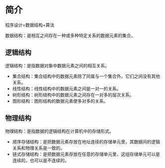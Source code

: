 # 简介

程序设计=数据结构+算法

数据结构：是相互之间存在一种或多种特定关系的数据元素的集合。

## 逻辑结构

逻辑结构：是指数据对象中数据元素之间的相互关系。

* 集合结构：集合结构中的数据元素除了同属与一个集合外，它们之间没有其他关系。
* 线性结构：线性结构中的数据元素之间是一对一的关系。
* 树形结构：树形结构中的数据元素之间存在一对多的层次关系。
* 图形结构：图形结构的数据元素使多对多的关系。

## 物理结构

物理结构：是指数据的逻辑结构在计算机中的存储形式。

* 顺序存储结构：是把数据元素存放在地址连续的存储单元里，其数据间的逻辑关系和物理关系是一致的。
* 链式存储结构：是把数据元素存放在任意的存储单元里，这组存储单元可以是连续的，也可以是不连续的。